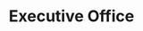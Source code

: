 ---
title: Executive Office
slug: executive-office
taxonomy:
	tag: industry
content:
    items:
        '@taxonomy.industry': executive-office
    order:
        by: date
        dir: desc
---